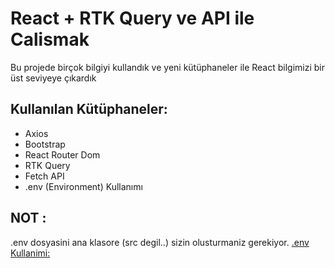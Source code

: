 # React + RTK Query ve API ile Calismak

Bu projede birçok bilgiyi kullandık ve yeni kütüphaneler ile React bilgimizi bir üst seviyeye çıkardık
## Kullanılan Kütüphaneler:
- Axios
- Bootstrap
- React Router Dom
- RTK Query
- Fetch API
- .env (Environment) Kullanımı

## NOT :
.env dosyasini ana klasore (src degil..) sizin olusturmaniz gerekiyor.
[.env Kullanimi:](https://vitejs.dev/guide/env-and-mode.html)

